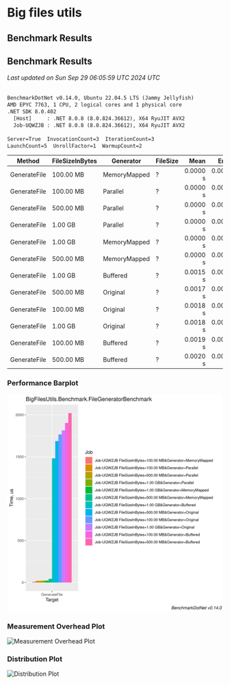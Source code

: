 # Big files utils

## Benchmark Results


<!-- BENCHMARK RESULTS START -->

## Benchmark Results

*Last updated on Sun Sep 29 06:05:59 UTC 2024 UTC*

```

BenchmarkDotNet v0.14.0, Ubuntu 22.04.5 LTS (Jammy Jellyfish)
AMD EPYC 7763, 1 CPU, 2 logical cores and 1 physical core
.NET SDK 8.0.402
  [Host]     : .NET 8.0.8 (8.0.824.36612), X64 RyuJIT AVX2
  Job-UQWZJB : .NET 8.0.8 (8.0.824.36612), X64 RyuJIT AVX2

Server=True  InvocationCount=3  IterationCount=3  
LaunchCount=5  UnrollFactor=1  WarmupCount=2  

```
| Method       | FileSizeInBytes | Generator    | FileSize | Mean     | Error    | StdDev   | StdErr   | Median   | Min      | Max      | Rank | Allocated |
|------------- |---------------- |------------- |--------- |---------:|---------:|---------:|---------:|---------:|---------:|---------:|-----:|----------:|
| GenerateFile | 100.00 MB       | MemoryMapped | ?        | 0.0000 s | 0.0000 s | 0.0000 s | 0.0000 s | 0.0000 s | 0.0000 s | 0.0001 s |    1 |   0.13 MB |
| GenerateFile | 100.00 MB       | Parallel     | ?        | 0.0000 s | 0.0000 s | 0.0000 s | 0.0000 s | 0.0000 s | 0.0000 s | 0.0000 s |    2 |   0.49 MB |
| GenerateFile | 500.00 MB       | Parallel     | ?        | 0.0000 s | 0.0000 s | 0.0000 s | 0.0000 s | 0.0000 s | 0.0000 s | 0.0000 s |    2 |   0.07 MB |
| GenerateFile | 1.00 GB         | Parallel     | ?        | 0.0000 s | 0.0000 s | 0.0000 s | 0.0000 s | 0.0000 s | 0.0000 s | 0.0000 s |    2 |   1.42 MB |
| GenerateFile | 1.00 GB         | MemoryMapped | ?        | 0.0000 s | 0.0001 s | 0.0001 s | 0.0000 s | 0.0000 s | 0.0000 s | 0.0003 s |    3 |   0.02 MB |
| GenerateFile | 500.00 MB       | MemoryMapped | ?        | 0.0000 s | 0.0001 s | 0.0001 s | 0.0000 s | 0.0000 s | 0.0000 s | 0.0003 s |    3 |    1.2 MB |
| GenerateFile | 1.00 GB         | Buffered     | ?        | 0.0015 s | 0.0006 s | 0.0005 s | 0.0001 s | 0.0012 s | 0.0009 s | 0.0027 s |    4 |   2.28 MB |
| GenerateFile | 500.00 MB       | Original     | ?        | 0.0017 s | 0.0007 s | 0.0006 s | 0.0002 s | 0.0013 s | 0.0011 s | 0.0028 s |    4 |   2.46 MB |
| GenerateFile | 100.00 MB       | Original     | ?        | 0.0018 s | 0.0008 s | 0.0007 s | 0.0002 s | 0.0015 s | 0.0011 s | 0.0038 s |    4 |    1.2 MB |
| GenerateFile | 1.00 GB         | Original     | ?        | 0.0018 s | 0.0007 s | 0.0006 s | 0.0002 s | 0.0019 s | 0.0011 s | 0.0029 s |    4 |   2.11 MB |
| GenerateFile | 100.00 MB       | Buffered     | ?        | 0.0019 s | 0.0008 s | 0.0007 s | 0.0002 s | 0.0019 s | 0.0010 s | 0.0031 s |    4 |   2.57 MB |
| GenerateFile | 500.00 MB       | Buffered     | ?        | 0.0020 s | 0.0010 s | 0.0010 s | 0.0003 s | 0.0019 s | 0.0009 s | 0.0038 s |    4 |   3.41 MB |

### Performance Barplot
![Benchmark Barplot](docs/BigFilesUtils.Benchmark.FileGeneratorBenchmark-barplot.png)

### Measurement Overhead Plot
![Measurement Overhead Plot](docs/*-measurement.png)

### Distribution Plot
![Distribution Plot](docs/*-distribution.png)

<!-- BENCHMARK RESULTS END -->
